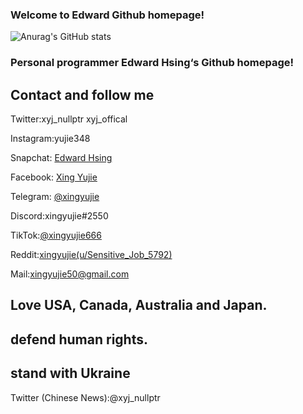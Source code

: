 ### Welcome to Edward Github homepage!
![Anurag's GitHub stats](https://github-readme-stats.vercel.app/api?username=xingyujie&show_icons=true&theme=radical)
### Personal programmer Edward Hsing‘s Github homepage!
## Contact and follow me
Twitter:xyj_nullptr xyj_offical

Instagram:yujie348 

Snapchat: [Edward Hsing](https://www.snapchat.com/add/xingyujie50?share_id=XQ8dG5mh_CI&locale=en-US) 

Facebook: [Xing Yujie](https://www.facebook.com/xingyujie50) 

Telegram: [@xingyujie](https://t.me/xingyujie)

Discord:xingyujie#2550 

TikTok:[@xingyujie666](tiktok.com/@xingyujie666) 

Reddit:[xingyujie(u/Sensitive_Job_5792)](https://www.reddit.com/u/Sensitive_Job_5792?utm_medium=android_app&utm_source=share) 

Mail:xingyujie50@gmail.com

## Love USA, Canada, Australia and Japan. 
## defend human rights.
## stand with Ukraine 

Twitter (Chinese News):@xyj_nullptr
